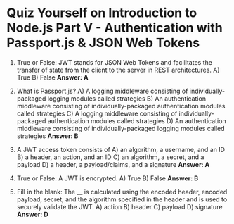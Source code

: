 # Quiz Yourself on Introduction to Node.js Part V - Authentication with Passport.js & JSON Web Tokens

1. True or False: JWT stands for JSON Web Tokens and facilitates the transfer of state from the client to the server in REST architectures.
A) True
B) False
**Answer: A**

2. What is Passport.js?
A) A logging middleware consisting of individually-packaged logging modules called strategies
B) An authentication middleware consisting of individually-packaged authentication modules called strategies
C) A logging middleware consisting of individually-packaged authentication modules called strategies
D) An authentication middleware consisting of individually-packaged logging modules called strategies
**Answer: B** 

3. A JWT access token consists of 
A) an algorithm, a username, and an ID
B) a header, an action, and an ID
C) an algorithm, a secret, and a payload
D) a header, a payload/claims, and a signature
**Answer: A** 

4. True or False: A JWT is encrypted.
A) True
B) False
**Answer: B** 

5. Fill in the blank: The __ is calculated using the encoded header, encoded payload, secret, and the algorithm specified in the header and is used to securely validate the JWT.
A) action
B) header
C) payload
D) signature
**Answer: D** 
